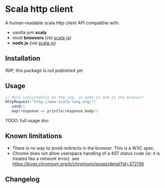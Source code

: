 # Scala http client

A human-readable scala http client API compatible with:

- vanilla jvm **scala**
- most **browsers** (_via_ [scala-js](https://github.com/scala-js/scala-js))
- **node.js** (_via_ [scala-js](https://github.com/scala-js/scala-js))

## Installation

WIP, this package is not published yet

## Usage

```scala
// Runs consistently on the jvm, in node.js and in the browser!
HttpRequest("http://www.scala-lang.org/")
  .send()
  .map(response => println(response.body))
```

TODO: full usage doc

## Known limitations

- There is no way to avoid redirects in the browser. This is a W3C spec.
- Chrome does not allow userspace handling of a 407 status code (ie: it is treated
  like a network error). see https://bugs.chromium.org/p/chromium/issues/detail?id=372136

## Changelog
